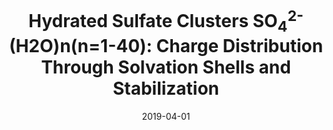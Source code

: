 ---
title: "Hydrated Sulfate Clusters SO<sub>4</sub><sup>2-</sup>(H2O)n(n=1-40): Charge Distribution Through Solvation Shells and Stabilization"
collection: publications
number: 4
excerpt: 'M. Kulichenko, N. Fedik, K. V. Bozhenko, A. I. Boldyrev'
date: 2019-04-01
venue: 'J. Phys. Chem. B'
issue_pages: 123, 4065-4069
paperurl: 'https://doi.org/10.1021/acs.jpcb.9b01744'
---